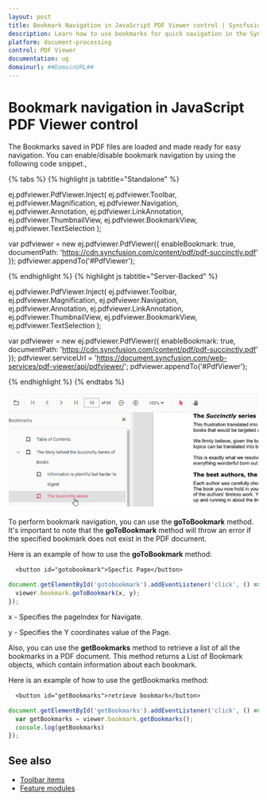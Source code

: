 ```yaml
---
layout: post
title: Bookmark Navigation in JavaScript PDF Viewer control | Syncfusion
description: Learn how to use bookmarks for quick navigation in the Syncfusion JavaScript PDF Viewer control, enhancing user experience and accessibility.
platform: document-processing
control: PDF Viewer
documentation: ug
domainurl: ##DomainURL##
---
```


# Bookmark navigation in JavaScript PDF Viewer control

The Bookmarks saved in PDF files are loaded and made ready for easy navigation.
You can enable/disable bookmark navigation by using the following code snippet.,

{% tabs %}
{% highlight js tabtitle="Standalone" %}

ej.pdfviewer.PdfViewer.Inject(
  ej.pdfviewer.Toolbar, ej.pdfviewer.Magnification, ej.pdfviewer.Navigation, ej.pdfviewer.Annotation,
  ej.pdfviewer.LinkAnnotation, ej.pdfviewer.ThumbnailView, ej.pdfviewer.BookmarkView, ej.pdfviewer.TextSelection
);

var pdfviewer = new ej.pdfviewer.PdfViewer({
  enableBookmark: true,
  documentPath: 'https://cdn.syncfusion.com/content/pdf/pdf-succinctly.pdf'
});
pdfviewer.appendTo('#PdfViewer');

{% endhighlight %}
{% highlight js tabtitle="Server-Backed" %}

ej.pdfviewer.PdfViewer.Inject(
  ej.pdfviewer.Toolbar, ej.pdfviewer.Magnification, ej.pdfviewer.Navigation, ej.pdfviewer.Annotation,
  ej.pdfviewer.LinkAnnotation, ej.pdfviewer.ThumbnailView, ej.pdfviewer.BookmarkView, ej.pdfviewer.TextSelection
);

var pdfviewer = new ej.pdfviewer.PdfViewer({
  enableBookmark: true,
  documentPath: 'https://cdn.syncfusion.com/content/pdf/pdf-succinctly.pdf'
});
pdfviewer.serviceUrl = 'https://document.syncfusion.com/web-services/pdf-viewer/api/pdfviewer/';
pdfviewer.appendTo('#PdfViewer');

{% endhighlight %}
{% endtabs %}

![Bookmarks panel](../images/bookmark.png)

To perform bookmark navigation, you can use the **goToBookmark** method. It's important to note that the **goToBookmark** method will throw an error if the specified bookmark does not exist in the PDF document.

Here is an example of how to use the **goToBookmark** method:

```
  <button id="gotobookmark">Specfic Page</button>
```

```js
document.getElementById('gotobookmark').addEventListener('click', () => {
  viewer.bookmark.goToBookmark(x, y);
});
```

x - Specifies the pageIndex for Navigate.

y - Specifies the Y coordinates value of the Page.

Also, you can use the **getBookmarks** method to retrieve a list of all the bookmarks in a PDF document. This method returns a List of Bookmark objects, which contain information about each bookmark.

Here is an example of how to use the getBookmarks method:

```
  <button id="getBookmarks">retrieve bookmark</button>
```

```js
document.getElementById('getBookmarks').addEventListener('click', () => {
  var getBookmarks = viewer.bookmark.getBookmarks();
  console.log(getBookmarks)
});
```

## See also

* [Toolbar items](https://help.syncfusion.com/document-processing/pdf/pdf-viewer/javascript-es5/toolbar)
* [Feature modules](https://help.syncfusion.com/document-processing/pdf/pdf-viewer/javascript-es5/feature-module)